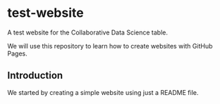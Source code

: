 # test-website

A test website for the Collaborative Data Science table.

We will use this repository to learn how to create websites with GitHub Pages.

## Introduction

We started by creating a simple website using just a README file.

